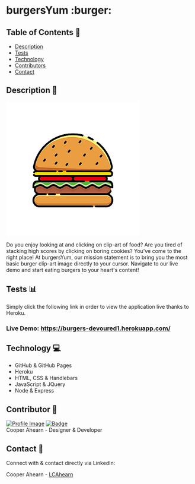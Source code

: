 # burgersYum :burger:

## Table of Contents :file_folder:
- [Description](#description)
- [Tests](#tests)
- [Technology](#technology)
- [Contributors](#contributors)
- [Contact](#contact)

## Description :book:

![Brand Image](public/assets/img/burger.png)

  Do you enjoy looking at and clicking on clip-art of food? Are you tired of stacking high scores by clicking on boring cookies? You've come to the right place! At burgersYum, our mission statement is to bring you the most basic burger clip-art image directly to your cursor. Navigate to our live demo and start eating burgers to your heart's content!

## Tests :bar_chart:

Simply click the following link in order to view the application live thanks to Heroku.

### Live Demo: https://burgers-devoured1.herokuapp.com/

## Technology :computer:

- GitHub & GitHub Pages
- Heroku
- HTML, CSS & Handlebars
- JavaScript & JQuery
- Node & Express

## Contributor :milky_way:

<a href="https://github.com/94Cooper94">![Profile Image](https://github.com/94Cooper94.png?size=50)</a>
<a href="https://github.com/94Cooper94">![Badge](https://img.shields.io/badge/Github-94Cooper94-4cbbb9)</a>
<br>
Cooper Ahearn - Designer & Developer

## Contact :email:

Connect with & contact directly via LinkedIn:

Cooper Ahearn - <a href="https://www.linkedin.com/in/lcahearn/">LCAhearn</a>